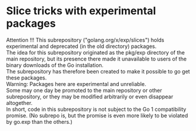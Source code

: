 Slice tricks with experimental packages
=======================================


Attention !!!
This subrepository ("golang.org/x/exp/slices") holds experimental and deprecated (in the old directory) packages. <br />
The idea for this subrepository originated as the pkg/exp directory of the main repository, but its presence there made it unavailable to users of the binary downloads of the Go installation.  <br />
The subrepository has therefore been created to make it possible to go get these packages. <br />
Warning: Packages here are experimental and unreliable.  <br />
Some may one day be promoted to the main repository or other subrepository, or they may be modified arbitrarily or even disappear altogether.  <br />
In short, code in this subrepository is not subject to the Go 1 compatibility promise. (No subrepo is, but the promise is even more likely to be violated by go.exp than the others.)